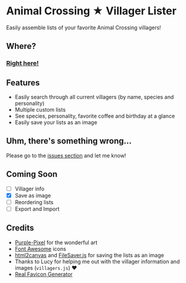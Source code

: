 # Animal Crossing ★ Villager Lister
Easily assemble lists of your favorite Animal Crossing villagers!

## Where?
### [**Right here!**](https://maxzilla60.github.io/AC-Lister/)

## Features
- Easily search through all current villagers (by name, species and personality)
- Multiple custom lists
- See species, personality, favorite coffee and birthday at a glance
- Easily save your lists as an image

## Uhm, there's something wrong...
Please go to the [issues section](https://github.com/Maxzilla60/AC-Lister/issues) and let me know!

## Coming Soon
- [ ] Villager info
- [x] Save as image
- [ ] Reordering lists
- [ ] Export and Import

## Credits
- [Purple-Pixel](https://purple-pixel.tumblr.com/) for the wonderful art
- [Font Awesome](http://fontawesome.io/) icons
- [html2canvas](https://html2canvas.hertzen.com/) and [FileSaver.js](https://github.com/eligrey/FileSaver.js/) for saving the lists as an image
- Thanks to Lucy for helping me out with the villager information and images (`villagers.js`) ♥
- [Real Favicon Generator](http://realfavicongenerator.net/)